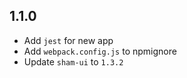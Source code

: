 ## 1.1.0 
* Add `jest` for new app
* Add `webpack.config.js` to npmignore
* Update `sham-ui` to `1.3.2`